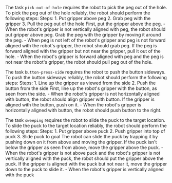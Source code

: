 

The task `pick-out-of-hole` requires the robot to pick the peg out of the hole.
To pick the peg out of the hole reliably, the robot should perform the following steps:
    Steps:  1. Put gripper above peg  2. Grab peg with the gripper  3. Pull the peg out of the hole
    First, put the gripper above the peg.
    - When the robot's gripper is not vertically aligned with peg, the robot should put gripper above peg.
    Grab the peg with the gripper by moving it around the peg.
    - When peg is not left of the robot's gripper and peg is not forward aligned with the robot's gripper, the robot should grab peg.
    If the peg is forward aligned with the gripper but not near the gripper, pull it out of the hole.
    - When the robot's gripper is forward aligned with peg and the peg is not near the robot's gripper, the robot should pull peg out of the hole.

The task `button-press-side` requires the robot to push the button sideways.
To push the button sideways reliably, the robot should perform the following steps:
    Steps:  1. Line up the gripper as viewed from the side  2. Push the button from the side
    First, line up the robot's gripper with the button, as seen from the side.
    - When the robot's gripper is not horizontally aligned with button, the robot should align gripper with button.
    If the gripper is aligned with the button, push on it.
    - When the robot's gripper is horizontally aligned with button, the robot should push button to the right.

The task `sweeping` requires the robot to slide the puck to the target location.
To slide the puck to the target location reliably, the robot should perform the following steps:
    Steps:  1. Put gripper above puck  2. Push gripper into top of puck  3. Slide puck to goal
    The robot can slide the puck by trapping it by pushing down on it from above and moving the gripper. If the puck isn't below the gripper as seen from above, move the gripper above the puck.
    - When the robot's gripper is not above puck and the robot's gripper is not vertically aligned with the puck, the robot should put the gripper above the puck.
    If the gripper is aligned with the puck but not near it, move the gripper down to the puck to slide it.
    - When the robot's gripper is vertically aligned with the puck